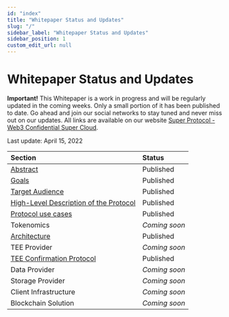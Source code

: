 ```yaml
---
id: "index"
title: "Whitepaper Status and Updates"
slug: "/"
sidebar_label: "Whitepaper Status and Updates"
sidebar_position: 1
custom_edit_url: null
---
```

# Whitepaper Status and Updates
**Important!** This Whitepaper is a work in progress and will be regularly updated in the coming weeks.  Only a small portion of it has been published to date. Go ahead and join our social networks to stay tuned and never miss out on our updates. All links are available on our website [Super Protocol - Web3 Confidential Super Cloud](https://superprotocol.com/).

Last update: April 15, 2022



|**Section**|**Status**|
| :- | :- |
|[Abstract](/abstract)|Published|
|[Goals](/goals)|Published|
|[Target Audience](/target-audience)|Published|
|[High-Level Description of the Protocol](/high-level-description)|Published|
|[Protocol use cases](/use-cases)|Published|
|Tokenomics|*Coming soon*|
|[Architecture](/architecture)|Published|
|TEE Provider|*Coming soon*|
|[TEE Confirmation Protocol](/tee-confirmation-protocol)|Published|
|Data Provider|*Coming soon*|
|Storage Provider|*Coming soon*|
|Client Infrastructure|*Coming soon*|
|Blockchain Solution|*Coming soon*|